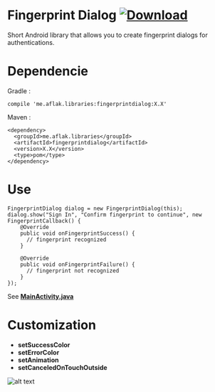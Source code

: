 # Fingerprint Dialog [ ![Download](https://api.bintray.com/packages/omaflak/maven/fingerprintdialog/images/download.svg) ](https://bintray.com/omaflak/maven/fingerprintdialog/_latestVersion)

Short Android library that allows you to create fingerprint dialogs for authentications.

# Dependencie

Gradle :

    compile 'me.aflak.libraries:fingerprintdialog:X.X'

Maven :

    <dependency>
      <groupId>me.aflak.libraries</groupId>
      <artifactId>fingerprintdialog</artifactId>
      <version>X.X</version>
      <type>pom</type>
    </dependency>

# Use

    FingerprintDialog dialog = new FingerprintDialog(this);
    dialog.show("Sign In", "Confirm fingerprint to continue", new FingerprintCallback() {
        @Override
        public void onFingerprintSuccess() {
          // fingerprint recognized
        }

        @Override
        public void onFingerprintFailure() {
          // fingerprint not recognized
        }
    });
    
See **[MainActivity.java](https://github.com/omaflak/FingerprintDialog/blob/master/app/src/main/java/me/aflak/fingerprintdialoglibrary/MainActivity.java)**

# Customization

- **setSuccessColor**
- **setErrorColor**
- **setAnimation**
- **setCanceledOnTouchOutside**

![alt text](https://oc.aflak.me/index.php/s/Y1MQO19nLolUNp0/download)
